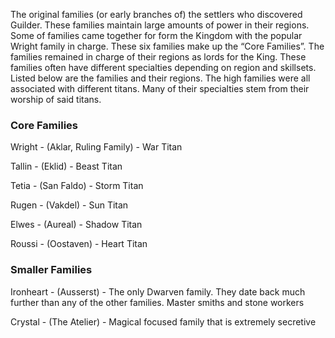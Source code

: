 The original families (or early branches of) the settlers who discovered Guilder. These families maintain large amounts of power in their regions. Some of families came together for form the Kingdom with the popular Wright family in charge. These six families make up the “Core Families”. The families remained in charge of their regions as lords for the King. These families often have different specialties depending on region and skillsets. Listed below are the families and their regions. The high families were all associated with different titans. Many of their specialties stem from their worship of said titans.

### Core Families
Wright - (Aklar, Ruling Family)
	- War Titan

Tallin - (Eklid)
	- Beast Titan

Tetia - (San Faldo) 
	- Storm Titan

Rugen - (Vakdel)
	- Sun Titan

Elwes - (Aureal)
	- Shadow Titan

Roussi - (Oostaven)
	- Heart Titan

### Smaller Families
Ironheart - (Ausserst) - The only Dwarven family. They date back much further than any of the other families. Master smiths and stone workers

Crystal - (The Atelier) - Magical focused family that is extremely secretive





